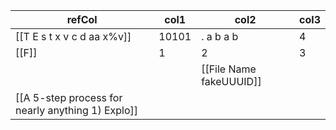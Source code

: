 | refCol                                            | col1  | col2                    | col3 |
| ------------------------------------------------- | ----- | ----------------------- | ---- |
| [[T E s t x v c d aa x%v]]                        | 10101 | . a b a b               | 4    |
| [[F]]                                             | 1     | 2                       | 3    |
|                                                   |       | [[File Name fakeUUUID]] |      |
| [[A 5-step process for nearly anything 1) Explo]] |       |                         |      |
